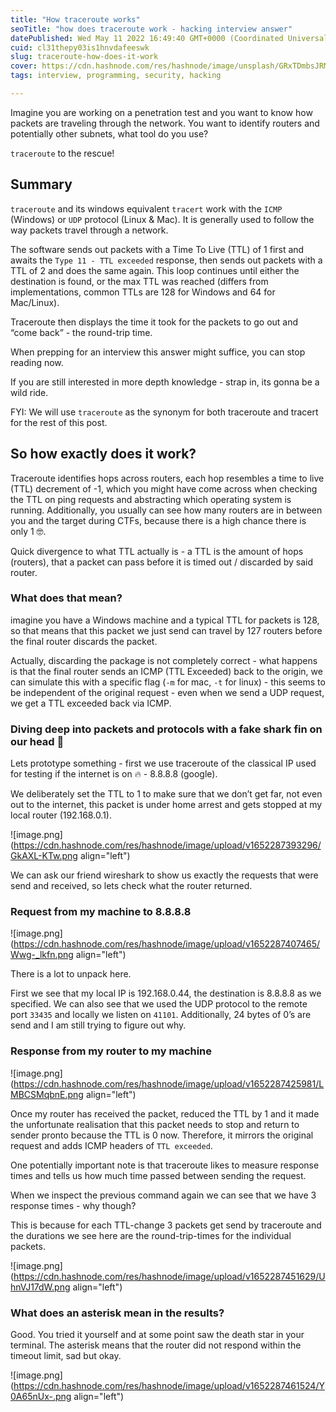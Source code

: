 ```yaml
---
title: "How traceroute works"
seoTitle: "how does traceroute work - hacking interview answer"
datePublished: Wed May 11 2022 16:49:40 GMT+0000 (Coordinated Universal Time)
cuid: cl31thepy03is1hnvdafeeswk
slug: traceroute-how-does-it-work
cover: https://cdn.hashnode.com/res/hashnode/image/unsplash/GRxTDmbsJRM/upload/v1652287501112/FBefy1vtv.jpeg
tags: interview, programming, security, hacking

---
```


Imagine you are working on a penetration test and you want to know how packets are traveling through the network. You want to identify routers and potentially other subnets, what tool do you use?

`traceroute` to the rescue!

## Summary

`traceroute` and its windows equivalent `tracert` work with the `ICMP` (Windows) or `UDP` protocol (Linux & Mac). It is generally used to follow the way packets travel through a network.

The software sends out packets with a Time To Live (TTL) of 1 first and awaits the `Type 11 - TTL exceeded` response, then sends out packets with a TTL of 2 and does the same again. This loop continues until either the destination is found, or the max TTL was reached (differs from implementations, common TTLs are 128 for Windows and 64 for Mac/Linux).

Traceroute then displays the time it took for the packets to go out and “come back” - the round-trip time.

When prepping for an interview this answer might suffice, you can stop reading now.

If you are still interested in more depth knowledge - strap in, its gonna be a wild ride.

FYI: We will use `traceroute` as the synonym for both traceroute and tracert for the rest of this post.

## So how exactly does it work?

Traceroute identifies hops across routers, each hop resembles a time to live (TTL) decrement of -1, which you might have come across when checking the TTL on ping requests and abstracting which operating system is running. Additionally, you usually can see how many routers are in between you and the target during CTFs, because there is a high chance there is only 1 🤓.

Quick divergence to what TTL actually is - a TTL is the amount of hops (routers), that a packet can pass before it is timed out / discarded by said router.

### What does that mean?

imagine you have a Windows machine and a typical TTL for packets is 128, so that means that this packet we just send can travel by 127 routers before the final router discards the packet.

Actually, discarding the package is not completely correct - what happens is that the final router sends an ICMP (TTL Exceeded) back to the origin, we can simulate this with a specific flag (`-m` for mac, `-t` for linux) - this seems to be independent of the original request - even when we send a UDP request, we get a TTL exceeded back via ICMP.

### Diving deep into packets and protocols with a fake shark fin on our head 🦈

Lets prototype something - first we use traceroute of the classical IP used for testing if the internet is on 🔥 - 8.8.8.8 (google).

We deliberately set the TTL to 1 to make sure that we don’t get far, not even out to the internet, this packet is under home arrest and gets stopped at my local router (192.168.0.1).

![image.png](https://cdn.hashnode.com/res/hashnode/image/upload/v1652287393296/GkAXL-KTw.png align="left")

We can ask our friend wireshark to show us exactly the requests that were send and received, so lets check what the router returned.

### Request from my machine to 8.8.8.8

![image.png](https://cdn.hashnode.com/res/hashnode/image/upload/v1652287407465/Wwg-_lkfn.png align="left")

There is a lot to unpack here.

First we see that my local IP is 192.168.0.44, the destination is 8.8.8.8 as we specified. We can also see that we used the UDP protocol to the remote port `33435` and locally we listen on `41101`. Additionally, 24 bytes of 0’s are send and I am still trying to figure out why.

### Response from my router to my machine

![image.png](https://cdn.hashnode.com/res/hashnode/image/upload/v1652287425981/LMBCSMqbnE.png align="left")

Once my router has received the packet, reduced the TTL by 1 and it made the unfortunate realisation that this packet needs to stop and return to sender pronto because the TTL is 0 now. Therefore, it mirrors the original request and adds ICMP headers of `TTL exceeded`.

One potentially important note is that traceroute likes to measure response times and tells us how much time passed between sending the request.

When we inspect the previous command again we can see that we have 3 response times - why though?

This is because for each TTL-change 3 packets get send by traceroute and the durations we see here are the round-trip-times for the individual packets.

![image.png](https://cdn.hashnode.com/res/hashnode/image/upload/v1652287451629/UhnVJ17dW.png align="left")

### What does an asterisk mean in the results?

Good. You tried it yourself and at some point saw the death star in your terminal. The asterisk means that the router did not respond within the timeout limit, sad but okay.

![image.png](https://cdn.hashnode.com/res/hashnode/image/upload/v1652287461524/Y0A65nUx-.png align="left")
